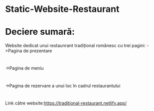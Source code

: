 # Static-Website-Restaurant
# Deciere sumară:
Website dedicat unui restaunrant tradițional romănesc cu trei pagini:
->Pagina de prezentare
#
->Pagina de meniu
#
->Pagina de rezervare a unui loc în cadrul restaurantului
#
Link către website:https://traditional-restaurant.netlify.app/
